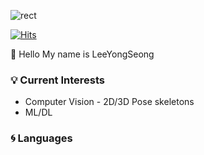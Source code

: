![rect](https://capsule-render.vercel.app/api?type=rect&color=gradient&text=%20%20I`M%20%20&fontAlign=30&fontSize=30&textBg=true&desc=DataScientist%27&descAlign=60&descAlignY=50)


[![Hits](https://hits.seeyoufarm.com/api/count/incr/badge.svg?url=https%3A%2F%2Fgithub.com%2FYongSeongLee25&count_bg=%2379C83D&title_bg=%23555555&icon=&icon_color=%23E7E7E7&title=hits&edge_flat=false)](https://hits.seeyoufarm.com)

:wave: Hello My name is LeeYongSeong

### :bulb: Current Interests
- Computer Vision - 2D/3D Pose skeletons
- ML/DL


### :cyclone: Languages

